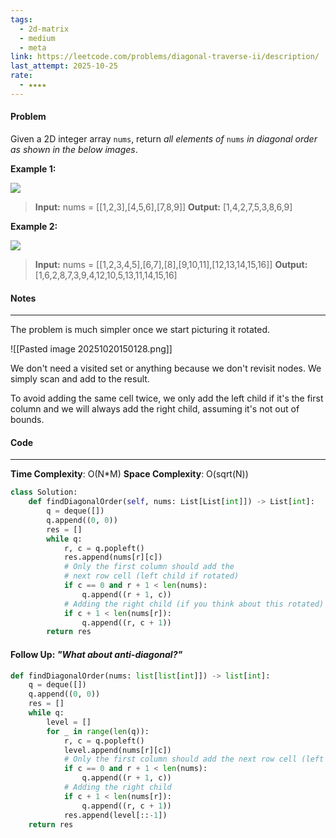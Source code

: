```yaml
---
tags:
  - 2d-matrix
  - medium
  - meta
link: https://leetcode.com/problems/diagonal-traverse-ii/description/
last_attempt: 2025-10-25
rate:
  - ★★★★
---
```

#### Problem
Given a 2D integer array `nums`, return _all elements of_ `nums` _in diagonal order as shown in the below images_.

**Example 1:**

![](https://assets.leetcode.com/uploads/2020/04/08/sample_1_1784.png)

>**Input:** nums = [[1,2,3],[4,5,6],[7,8,9]]
**Output:** [1,4,2,7,5,3,8,6,9]

**Example 2:**

![](https://assets.leetcode.com/uploads/2020/04/08/sample_2_1784.png)

>**Input:** nums = [[1,2,3,4,5],[6,7],[8],[9,10,11],[12,13,14,15,16]]
**Output:** [1,6,2,8,7,3,9,4,12,10,5,13,11,14,15,16]

#### Notes
---
The problem is much simpler once we start picturing it rotated.

![[Pasted image 20251020150128.png]]

We don't need a visited set or anything because we don't revisit nodes. We simply scan and add to the result.

To avoid adding the same cell twice, we only add the left child if it's the first column and we will always add the right child, assuming it's not out of bounds.

#### Code
---
**Time Complexity**: O(N*M)
**Space Complexity**: O(sqrt(N))

```python
class Solution:
    def findDiagonalOrder(self, nums: List[List[int]]) -> List[int]:
        q = deque([])
        q.append((0, 0))
        res = []
        while q:
            r, c = q.popleft()
            res.append(nums[r][c])
            # Only the first column should add the 
            # next row cell (left child if rotated)
            if c == 0 and r + 1 < len(nums):
                q.append((r + 1, c))
            # Adding the right child (if you think about this rotated)
            if c + 1 < len(nums[r]):
                q.append((r, c + 1))
        return res
```


#### Follow Up: *"What about anti-diagonal?"*

```python
def findDiagonalOrder(nums: list[list[int]]) -> list[int]:
    q = deque([])
    q.append((0, 0))
    res = []
    while q:
        level = []
        for _ in range(len(q)):
            r, c = q.popleft()
            level.append(nums[r][c])
            # Only the first column should add the next row cell (left child if rotated)
            if c == 0 and r + 1 < len(nums):
                q.append((r + 1, c))
            # Adding the right child
            if c + 1 < len(nums[r]):
                q.append((r, c + 1))
            res.append(level[::-1])
    return res
```